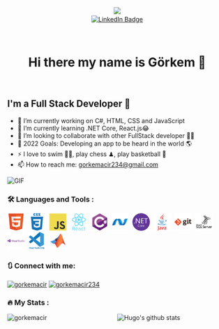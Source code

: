 <div id="header" align="center">
  <img src="https://media.giphy.com/media/M9gbBd9nbDrOTu1Mqx/giphy.gif" width="100"/>
<div/>

<div id="badges" align="center">
  <a href="https://www.linkedin.com/in/gorkemacir">
    <img src="https://img.shields.io/badge/LinkedIn-blue?style=for-the-badge&logo=linkedin&logoColor=white" alt="LinkedIn Badge"/>
  </a>
  <br>
    <img align="center" src="https://komarev.com/ghpvc/?username=gorkemacir&style=flat-square&color=blue" alt=""/> 
  <br/>
  <br>
  <h1>
  Hi there my name is Görkem 👋
  </h1>
  <br/>
<div/>
  
<div align="left">
  
## I'm a Full Stack Developer 🚀

- 🔭 I’m currently working on C#, HTML, CSS and JavaScript
- 🌱 I’m currently learning .NET Core, React.js😂
- 👯 I’m looking to collaborate with other FullStack developer 👩‍💻
- 🥅 2022 Goals: Developing an app to be heard in the world 🌎 
- ⚡ I love to swim 🏊‍♀️, play chess ♟, play basketball 🏀
- 📫 How to reach me: gorkemacir234@gmail.com
<div/>
  
 <div>
<img alt="GIF" src="https://www.pixron.com/assets/img/webdesign.gif" width="500" height="320" />
 <div/>
    
    
  ### :hammer_and_wrench: Languages and Tools :
  <div>
  
  <img src="https://github.com/devicons/devicon/blob/master/icons/html5/html5-original.svg" title="HTML5" alt="HTML" width="40" height="40"/>&nbsp;
  <img src="https://github.com/devicons/devicon/blob/master/icons/css3/css3-plain-wordmark.svg"  title="CSS3" alt="CSS" width="40" height="40"/>&nbsp;
  <img src="https://github.com/devicons/devicon/blob/master/icons/javascript/javascript-original.svg" title="JavaScript" alt="JavaScript" width="40" height="40"/>&nbsp;
  <img src="https://github.com/devicons/devicon/blob/master/icons/react/react-original-wordmark.svg" title="React" alt="React" width="40" height="40"/>&nbsp;
  <img src="https://github.com/devicons/devicon/blob/master/icons/csharp/csharp-original.svg" title="Csharp" alt="Csharp" width="40" height="40"/>&nbsp;
  <img src="https://github.com/devicons/devicon/blob/master/icons/dot-net/dot-net-original.svg" title="Dotnet" alt="Dotnet" width="40" height="40"/>&nbsp;
  <img src="https://github.com/devicons/devicon/blob/master/icons/dotnetcore/dotnetcore-original.svg" title="Dotnetcore" alt="Dotnetcore" width="40" height="40"/>&nbsp;
  <img src="https://github.com/devicons/devicon/blob/master/icons/java/java-original-wordmark.svg" title="Java" alt="Java" width="40" height="40"/>&nbsp;
  <img src="https://github.com/devicons/devicon/blob/master/icons/git/git-original-wordmark.svg" title="Git" alt="Git" width="40" height="40"/>&nbsp;
  <img src="https://github.com/devicons/devicon/blob/master/icons/microsoftsqlserver/microsoftsqlserver-plain-wordmark.svg" title="MsSql" alt="MSSQL" width="40" height="40"/>&nbsp;
  <img src="https://github.com/devicons/devicon/blob/master/icons/visualstudio/visualstudio-plain-wordmark.svg" title="Visual Studio" alt="Visual Studio" width="40" height="40"/>&nbsp;
  <img src="https://github.com/devicons/devicon/blob/master/icons/vscode/vscode-original-wordmark.svg" title="VsCode" alt="VsCode" width="40" height="40"/>&nbsp;
  <img src="https://github.com/devicons/devicon/blob/master/icons/matlab/matlab-original.svg" title="Matlab" alt="Matlab" width="40" height="40"/>&nbsp; 
  </div>
    
<h3 align="left"> 🔃 Connect with me:</h3>
<p align="left">

<a href="https://linkedin.com/in/gorkemacir" target="blank"><img align="center" src="https://velanovascular.com/wp-content/uploads/2020/06/LinkedIn.png" alt="gorkemacir" height="30" width="30" /></a>
<a href="https://www.hackerrank.com/gorkemacir234" target="blank"><img align="center" src="https://cdn3.iconfinder.com/data/icons/logos-and-brands-adobe/512/160_Hackerrank-512.png" alt="gorkemacir234" height="30" width="30" /></a>  
  
  ### 🔥 My Stats :
  <p><img align="left" src="https://github-readme-stats.vercel.app/api/top-langs?username=gorkemacir&show_icons=true&theme=radical&locale=en&layout=compact" alt="gorkemacir"  width="40%" /></p>
  <a href="https://github.com/gorkemacir/">
    <img width="50%" align="right" alt="Hugo's github stats" src="https://github-readme-stats.vercel.app/api?username=gorkemacir&show_icons=true&hide_border=true" />
 </a>
 
